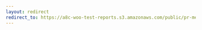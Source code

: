 ```yaml
---
layout: redirect
redirect_to: https://a8c-woo-test-reports.s3.amazonaws.com/public/pr-merge/39090/e2e/index.html
---
```

